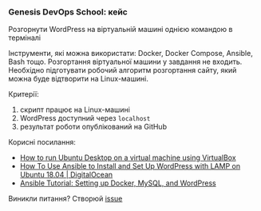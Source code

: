 ### Genesis DevOps School: кейс

Розгорнути WordPress на віртуальній машині однією командою в терміналі

Інструменти, які можна використати: Docker, Docker Compose, Ansible, Bash тощо.
Розгортання віртуальної машини у завдання не входить. Необхідно підготувати робочий алгоритм розгортання сайту, який можна буде відтворити на Linux-машині.

Критерії:
1. скрипт працює на Linux-машині
2. WordPress доступний через `localhost`
3. результат роботи опублікований на GitHub

Корисні посилання:
- [How to run Ubuntu Desktop on a virtual machine using VirtualBox](https://ubuntu.com/tutorials/how-to-run-ubuntu-desktop-on-a-virtual-machine-using-virtualbox#1-overview)
- [How To Use Ansible to Install and Set Up WordPress with LAMP on Ubuntu 18.04 | DigitalOcean](https://www.digitalocean.com/community/tutorials/how-to-use-ansible-to-install-and-set-up-wordpress-with-lamp-on-ubuntu-18-04)
- [Ansible Tutorial: Setting up Docker, MySQL, and WordPress](https://www.happycoders.eu/devops/ansible-tutorial-setup-docker-mysql-wordpress/)

Виникли питання? Створюй [issue](https://github.com/amomama/devops-school/issues)
